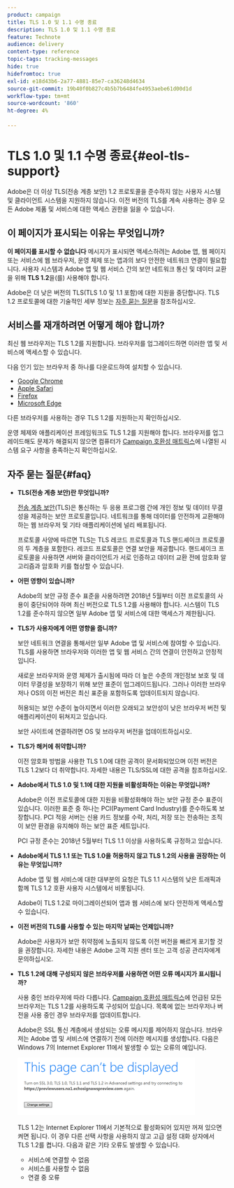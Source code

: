 ```yaml
---
product: campaign
title: TLS 1.0 및 1.1 수명 종료
description: TLS 1.0 및 1.1 수명 종료
feature: Technote
audience: delivery
content-type: reference
topic-tags: tracking-messages
hide: true
hidefromtoc: true
exl-id: e18d43b6-2a77-4881-85e7-ca36248d4634
source-git-commit: 19b40f0b827c4b5b7b6484fe4953aebe61d00d1d
workflow-type: tm+mt
source-wordcount: '860'
ht-degree: 4%

---
```


# TLS 1.0 및 1.1 수명 종료{#eol-tls-support}



Adobe은 더 이상 TLS(전송 계층 보안) 1.2 프로토콜을 준수하지 않는 사용자 시스템 및 클라이언트 시스템을 지원하지 않습니다. 이전 버전의 TLS를 계속 사용하는 경우 모든 Adobe 제품 및 서비스에 대한 액세스 권한을 잃을 수 있습니다.

## 이 페이지가 표시되는 이유는 무엇입니까?

**이 페이지를 표시할 수 없습니다** 메시지가 표시되면 액세스하려는 Adobe 앱, 웹 페이지 또는 서비스에 웹 브라우저, 운영 체제 또는 앱과의 보다 안전한 네트워크 연결이 필요합니다. 사용자 시스템과 Adobe 앱 및 웹 서비스 간의 보안 네트워크 통신 및 데이터 교환을 위해 **TLS 1.2**&#x200B;을(를) 사용해야 합니다.

Adobe은 더 낮은 버전의 TLS(TLS 1.0 및 1.1 포함)에 대한 지원을 중단합니다. TLS 1.2 프로토콜에 대한 기술적인 세부 정보는 [자주 묻는 질문](#faq)을 참조하십시오.

## 서비스를 재개하려면 어떻게 해야 합니까?

최신 웹 브라우저는 TLS 1.2를 지원합니다. 브라우저를 업그레이드하면 이러한 앱 및 서비스에 액세스할 수 있습니다.

다음 인기 있는 브라우저 중 하나를 다운로드하여 설치할 수 있습니다.

* [Google Chrome](https://www.google.com/chrome/)
* [Apple Safari](https://www.apple.com/safari/)
* [Firefox](https://www.mozilla.org/en-US/firefox/new/)
* [Microsoft Edge](https://www.microsoft.com/en-us/edge)

다른 브라우저를 사용하는 경우 TLS 1.2를 지원하는지 확인하십시오.

운영 체제와 애플리케이션 프레임워크도 TLS 1.2를 지원해야 합니다. 브라우저를 업그레이드해도 문제가 해결되지 않으면 컴퓨터가 [Campaign 호환성 매트릭스](../../rn/using/compatibility-matrix.md)에 나열된 시스템 요구 사항을 충족하는지 확인하십시오.

## 자주 묻는 질문{#faq}

* **TLS(전송 계층 보안)란 무엇입니까?**

  [전송 계층 보안](https://en.wikipedia.org/wiki/Transport_Layer_Security)(TLS)은 통신하는 두 응용 프로그램 간에 개인 정보 및 데이터 무결성을 제공하는 보안 프로토콜입니다. 네트워크를 통해 데이터를 안전하게 교환해야 하는 웹 브라우저 및 기타 애플리케이션에 널리 배포됩니다.

  프로토콜 사양에 따르면 TLS는 TLS 레코드 프로토콜과 TLS 핸드셰이크 프로토콜의 두 계층을 포함한다. 레코드 프로토콜은 연결 보안을 제공합니다. 핸드셰이크 프로토콜을 사용하면 서버와 클라이언트가 서로 인증하고 데이터 교환 전에 암호화 알고리즘과 암호화 키를 협상할 수 있습니다.

* **어떤 영향이 있습니까?**

  Adobe의 보안 규정 준수 표준을 사용하려면 2018년 5월부터 이전 프로토콜의 사용이 중단되어야 하며 최신 버전으로 TLS 1.2를 사용해야 합니다. 시스템이 TLS 1.2를 준수하지 않으면 일부 Adobe 앱 및 서비스에 대한 액세스가 제한됩니다.

* **TLS가 사용자에게 어떤 영향을 줍니까?**

  보안 네트워크 연결을 통해서만 일부 Adobe 앱 및 서비스에 참여할 수 있습니다. TLS를 사용하면 브라우저와 이러한 앱 및 웹 서비스 간의 연결이 안전하고 안정적입니다.

  새로운 브라우저와 운영 체제가 출시됨에 따라 더 높은 수준의 개인정보 보호 및 데이터 무결성을 보장하기 위해 보안 표준이 업그레이드됩니다. 그러나 이러한 브라우저나 OS의 이전 버전은 최신 표준을 포함하도록 업데이트되지 않습니다.

  허용되는 보안 수준이 높아지면서 이러한 오래되고 보안성이 낮은 브라우저 버전 및 애플리케이션이 뒤쳐지고 있습니다.

  보안 사이트에 연결하려면 OS 및 브라우저 버전을 업데이트하십시오.

* **TLS가 해커에 취약합니까?**

  이전 암호화 방법을 사용한 TLS 1.0에 대한 공격이 문서화되었으며 이전 버전은 TLS 1.2보다 더 취약합니다. 자세한 내용은 TLS/SSL에 대한 공격을 참조하십시오.

* **Adobe에서 TLS 1.0 및 1.1에 대한 지원을 비활성화하는 이유는 무엇입니까?**

  Adobe은 이전 프로토콜에 대한 지원을 비활성화해야 하는 보안 규정 준수 표준이 있습니다. 이러한 표준 중 하나는 PCI(Payment Card Industry)를 준수하도록 보장합니다. PCI 적응 서버는 신용 카드 정보를 수락, 처리, 저장 또는 전송하는 조직이 보안 환경을 유지해야 하는 보안 표준 세트입니다.

  PCI 규정 준수는 2018년 5월부터 TLS 1.1 이상을 사용하도록 규정하고 있습니다.

* **Adobe에서 TLS 1.1 또는 TLS 1.0을 허용하지 않고 TLS 1.2의 사용을 권장하는 이유는 무엇입니까?**

  Adobe 앱 및 웹 서비스에 대한 대부분의 요청은 TLS 1.1 시스템의 낮은 트래픽과 함께 TLS 1.2 호환 사용자 시스템에서 비롯됩니다.

  Adobe이 TLS 1.2로 마이그레이션되어 앱과 웹 서비스에 보다 안전하게 액세스할 수 있습니다.

* **이전 버전의 TLS를 사용할 수 있는 마지막 날짜는 언제입니까?**

  Adobe은 사용자가 보안 취약점에 노출되지 않도록 이전 버전을 빠르게 포기할 것을 권장합니다. 자세한 내용은 Adobe 고객 지원 센터 또는 고객 성공 관리자에게 문의하십시오.

* **TLS 1.2에 대해 구성되지 않은 브라우저를 사용하면 어떤 오류 메시지가 표시됩니까?**

  사용 중인 브라우저에 따라 다릅니다. [Campaign 호환성 매트릭스](../../rn/using/compatibility-matrix.md)에 언급된 모든 브라우저는 TLS 1.2를 사용하도록 구성되어 있습니다. 목록에 없는 브라우저나 버전을 사용 중인 경우 브라우저를 업데이트합니다.

  Adobe은 SSL 통신 계층에서 생성되는 오류 메시지를 제어하지 않습니다. 브라우저는 Adobe 앱 및 서비스에 연결하기 전에 이러한 메시지를 생성합니다. 다음은 Windows 7의 Internet Explorer 11에서 발생할 수 있는 오류의 예입니다.

  ![](assets/do-not-translate/page-not-displayed.png)

  TLS 1.2는 Internet Explorer 11에서 기본적으로 활성화되어 있지만 꺼져 있으면 켜면 됩니다. 이 경우 다른 선택 사항을 사용하지 않고 고급 설정 대화 상자에서 TLS 1.2를 켭니다. 다음과 같은 기타 오류도 발생할 수 있습니다.

   * 서비스에 연결할 수 없음
   * 서비스를 사용할 수 없음
   * 연결 중 오류

